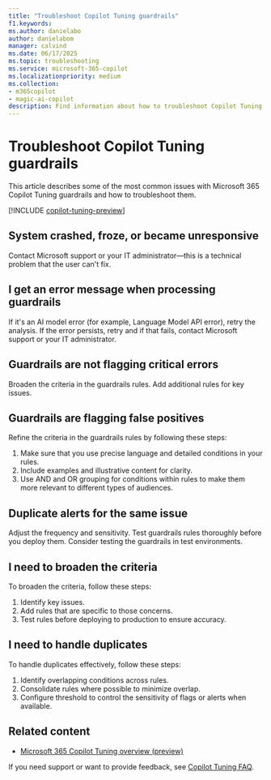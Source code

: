 ```yaml
---
title: "Troubleshoot Copilot Tuning guardrails"
f1.keywords:
ms.author: danielabo
author: danielabom
manager: calvind
ms.date: 06/17/2025
ms.topic: troubleshooting
ms.service: microsoft-365-copilot
ms.localizationpriority: medium
ms.collection:
- m365copilot
- magic-ai-copilot
description: Find information about how to troubleshoot Copilot Tuning guardrails.
---
```


# Troubleshoot Copilot Tuning guardrails

This article describes some of the most common issues with Microsoft 365 Copilot Tuning guardrails and how to troubleshoot them.

[!INCLUDE [copilot-tuning-preview](includes/copilot-tuning-preview.md)]

## System crashed, froze, or became unresponsive

Contact Microsoft support or your IT administrator—this is a technical problem that the user can't fix.

## I get an error message when processing guardrails

If it's an AI model error (for example, Language Model API error), retry the analysis. If the error persists, retry and if that fails, contact Microsoft support or your IT administrator.

## Guardrails are not flagging critical errors

Broaden the criteria in the guardrails rules. Add additional rules for key issues.

## Guardrails are flagging false positives

Refine the criteria in the guardrails rules by following these steps:

1. Make sure that you use precise language and detailed conditions in your rules.
2. Include examples and illustrative content for clarity.
3. Use AND and OR grouping for conditions within rules to make them more relevant to different types of audiences.

## Duplicate alerts for the same issue

Adjust the frequency and sensitivity. Test guardrails rules thoroughly before you deploy them. Consider testing the guardrails in test environments.

## I need to broaden the criteria

To broaden the criteria, follow these steps:

   1. Identify key issues.
   2. Add rules that are specific to those concerns.
   3. Test rules before deploying to production to ensure accuracy.

## I need to handle duplicates

To handle duplicates effectively, follow these steps:

  1. Identify overlapping conditions across rules.
  2. Consolidate rules where possible to minimize overlap.
  3. Configure threshold to control the sensitivity of flags or alerts when available.

## Related content

- [Microsoft 365 Copilot Tuning overview (preview)](copilot-tuning-overview.md)

If you need support or want to provide feedback, see [Copilot Tuning FAQ](copilot-tuning-faq.yml).
